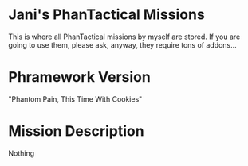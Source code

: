 # Jani's PhanTactical Missions

This is where all PhanTactical missions by myself are stored. If you are going to use them, please ask, anyway, they require tons of addons... 

# Phramework Version

"Phantom Pain, This Time With Cookies"

# Mission Description

Nothing 
